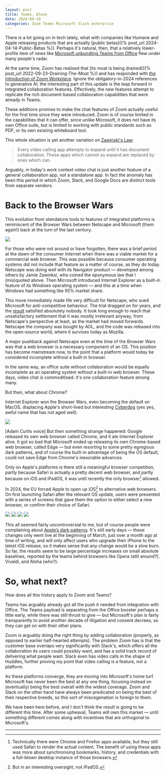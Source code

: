 ```yaml
---
layout: post
title: Teams, Alone
date: 2024-04-19
categories: Zoom Teams Microsoft Slack enterprise
---
```


There is a lot going on in tech lately, what with companies like Humane and Apple releasing products that are actually [public betas]({% post_url 2024-04-14-Public-Betas %}). Perhaps it's natural, then, that a relatively lower-profile item of news like [Microsoft unbundling Teams from Office](https://www.reuters.com/technology/microsoft-separate-teams-office-globally-amid-antitrust-scrutiny-2024-04-01/) flew under many people's radar. 

At the same time, Zoom has realised that [its moat is being drained]({% post_url 2022-09-23-Draining-The-Moat %}) and has responded with [the introduction of Zoom Workplace](https://www.zdnet.com/article/zoom-gets-its-first-major-overhaul-in-10-years-powered-by-generative-ai/). Ignore the obligatory-in-2024 references to generative AI; the interesting part of this update is the leap forward in integrated collaboration features. Effectively, the new features attempt to replicate the rich document-based collaboration capabilities that were already in Teams.

These additions promise to make the chat features of Zoom actually useful for the first time since they were introduced. Zoom is of course limited in the capabilities that it can offer, since unlike Microsoft, it does not have its own Office suite, but is limited to working with public standards such as PDF, or its own existing whiteboard tool.

This whole situation is yet another variation on [Zawinski's Law](http://www.catb.org/jargon/html/Z/Zawinskis-Law.html):

> Every video calling app attempts to expand until it has document collaboration. Those apps which cannot so expand are replaced by ones which can.

Arguably, in today's work context video chat is just another feature of a general collaboration app, not a standalone app. In fact the anomaly has been this period in which Zoom, Slack, and Google Docs are distinct tools from separate vendors. 

# Back to the Browser Wars

This evolution from standalone tools to features of integrated platforms is reminiscent of the Browser Wars between Netscape and Microsoft (them again!) back at the turn of the last century. 

![](/images/netscape-3.jpg)

For those who were not around or have forgotten, there was a brief period at the dawn of the consumer Internet when there was a viable market for a commercial web browser. This was possible because consumer operating systems did not include that feature as a matter of course, as they do today. Netscape was doing well with its Navigator product — developed among others by Jamie Zawinksi, who coined the eponymous law that I (mis)quoted above. Then Microsoft introduced Internet Explorer as a built-in feature of its Windows operating system — and this at a time when Windows had something like 95% market share. 

This move immediately made life very difficult for Netscape, who sued Microsoft for anti-competitive behaviour. The trial dragged on for years, and the [result](https://en.wikipedia.org/wiki/United_States_v._Microsoft_Corp.#Settlement) satisfied absolutely nobody. It took long enough to reach that unsatisfactory settlement that it was mostly irrelevant anyway, from Netscape's perspective at least, as the market had moved forwards. Netscape the company was bought by AOL, and the code was released into the open-source world, where it survives today as Mozilla.

A major pushback against Netscape even at the time of the Browser Wars was that a web browser is a necessary component of an OS. This position has become mainstream now, to the point that a platform would today be considered incomplete without a built-in browser.

In the same way, an office suite without collaboration would be equally incomplete as an operating system without a built-in web browser. These days, video chat is commoditised: it's one collaboration feature among many.

But then, what about Chrome?

Internet Explorer won the Browser Wars, even becoming the default on MacOS, displacing Apple's short-lived but interesting [Cyberdog](https://en.wikipedia.org/wiki/Cyberdog) (yes yes, awful name that has not aged well). 

![](/images/adam-curtis.jpg)

\[Adam Curtis voice\] But then something strange happened: Google released its own web browser called Chrome, and it ate Internet Explorer alive. It got so bad that Microsoft ended up releasing its own Chrome-based web browser, called Edge — but even resorting to some pretty egregious dark patterns, and of course the built-in advantage of being the OS default, could not save Edge from Chrome's inexorable advances.

Only on Apple's platforms is there still a meaningful browser competition, partly because Safari is actually a pretty decent web browser, and partly because on iOS and iPadOS, it was until recently the only browser[^1] allowed.

In 2024, the EU forced Apple to open up iOS[^2] to alternative web browsers. On first launching Safari after the relevant OS update, users were presented with a series of screens that gave them the option to either select a new browser, or confirm their choice of Safari. 

![](/images/browser-choice-1.jpeg)
![](/images/browser-choice-2.jpeg)
![](/images/browser-choice-3.jpeg)
![](/images/browser-choice-4.jpeg)

This all seemed fairly uncontroversial to me, but of course people were complaining about [Apple’s dark patterns](https://arstechnica.com/tech-policy/2024/04/report-people-are-bailing-on-safari-after-dma-makes-changing-defaults-easier/). It's still early days — these changes only went live at the beginning of March, just over a month ago at time of writing, and will only affect users who upgrade their iPhone to the latest iOS release, so it makes sense that any change would be a slow burn. So far, the results seem to be large percentage increases on small absolute baselines, reported by the teams behind browsers like Opera (still around?), Vivaldi, and Aloha (who?).

# So, what next?

How does all this history apply to Zoom and Teams? 

Teams has arguably already got all the push it needed from integration with Office. The Teams payload is separating from the Office booster perhaps a little early, while there was still thrust to give — but Microsoft's plan is fairly transparently to avoid another decade of litigation and consent decrees, so they can get on with their other plans.

Zoom is arguably doing the right thing by adding collaboration (properly, as opposed to earlier half-hearted attempts). The problem Zoom has is that the customer base overlaps very significantly with Slack's, which offers all the collaboration its users could possibly want, and has a solid track record of delivering what people want. Slack even has video calls in the shape of Huddles, further proving my point that video calling is a feature, not a platform.

As these platforms converge, they are moving into Microsoft's home turf. Microsoft has never been the best at any one thing, focusing instead on (eventually) being the best overall with the widest coverage. Zoom and Slack on the other hand have always been predicated on being the best of their respective breeds, so this sort of miscegenation is foreign to them.

We have been here before, and I don't think the result is going to be different this time. After some upheaval, Teams will own this market — until something different comes along with incentives that are orthogonal to Microsoft's.

***

[^1]: Technically there were Chrome and Firefox apps available, but they still used Safari to render the actual content. The benefit of using these apps was more about synchronising bookmarks, history, and credentials with a full-blown desktop instance of those browsers.

[^2]: But in an interesting oversight, not iPadOS.